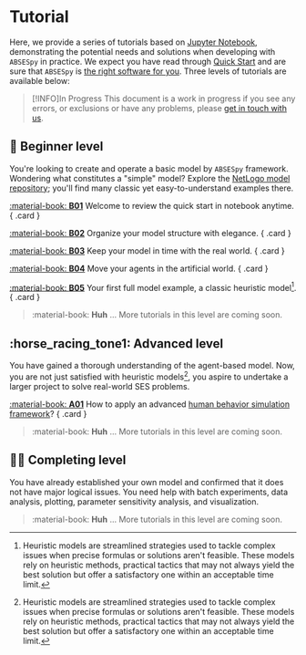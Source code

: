 # Tutorial

<!-- 这里，我们提供了一系列基于Jupyter Notebook的教程，展示实际利用 ABSESpy 开发可能碰到的需求及其解决策略。 -->

Here, we provide a series of tutorials based on [Jupyter Notebook], demonstrating the potential needs and solutions when developing with `ABSESpy` in practice. We expect you have read through [Quick Start] and are sure that `ABSESpy` is [the right software for you]. Three levels of tutorials are available below:

> [!INFO]In Progress
> This document is a work in progress if you see any errors, or exclusions or have any problems, please [get in touch with us](https://github.com/absespy/ABSESpy/issues).

## :hatching_chick: Beginner level

You're looking to create and operate a basic model by `ABSESpy` framework. Wondering what constitutes a "simple" model? Explore the [NetLogo model repository]; you'll find many classic yet easy-to-understand examples there.

<div class="grid" markdown>

[:material-book: __B01__](beginner/get_started.ipynb) Welcome to review the quick start in notebook anytime.
{ .card }

[:material-book: __B02__](beginner/organize_model_structure.ipynb) Organize your model structure with elegance.
{ .card }

[:material-book: __B03__](beginner/time_control.ipynb) Keep your model in time with the real world.
{ .card }

[:material-book: __B04__](beginner/movement.ipynb) Move your agents in the artificial world.
{ .card }

[:material-book: __B05__](beginner/hotelling_tutorial.ipynb) Your first full model example, a classic heuristic model[^1].
{ .card }

> :material-book: __Huh__ ... More tutorials in this level are coming soon.

</div>

## :horse_racing_tone1: Advanced level

You have gained a thorough understanding of the agent-based model. Now, you are not just satisfied with heuristic models[^1], you aspire to undertake a larger project to solve real-world SES problems.

<div class="grid" markdown>

[:material-book: __A01__](advanced/human_behavior_simulation.ipynb) How to apply an advanced [human behavior simulation framework]?
{ .card }

> :material-book: __Huh__ ... More tutorials in this level are coming soon.

</div>

## :scientist: Completing level

You have already established your own model and confirmed that it does not have major logical issues. You need help with batch experiments, data analysis, plotting, parameter sensitivity analysis, and visualization.

<div class="grid" markdown>

<!-- [:material-book: __A01__](advanced/human_behavior_simulation.ipynb) How to apply an advanced [human behavior simulation framework]?
{ .card } -->

> :material-book: __Huh__ ... More tutorials in this level are coming soon.

</div>

[^1]:
    Heuristic models are streamlined strategies used to tackle complex issues when precise formulas or solutions aren't feasible. These models rely on heuristic methods, practical tactics that may not always yield the best solution but offer a satisfactory one within an acceptable time limit.

<!-- Links -->
  [Jupyter Notebook]: https://jupyter.org/
  [Quick Start]: ../home/get_started.md
  [the right software for you]: ../home/guide_checklist.md
  [NetLogo model repository]: https://ccl.northwestern.edu/netlogo/models/
  [human behavior simulation framework]: ../wiki/concepts/CCR.md
